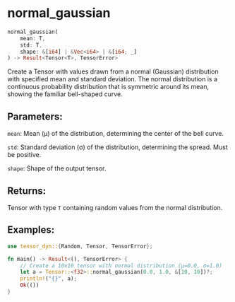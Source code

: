 # normal_gaussian
```rust
normal_gaussian(
    mean: T,
    std: T,
    shape: &[i64] | &Vec<i64> | &[i64; _]
) -> Result<Tensor<T>, TensorError>
```
Create a Tensor with values drawn from a normal (Gaussian) distribution with specified mean and standard deviation. The normal distribution is a continuous probability distribution that is symmetric around its mean, showing the familiar bell-shaped curve.

## Parameters:
`mean`: Mean (μ) of the distribution, determining the center of the bell curve.

`std`: Standard deviation (σ) of the distribution, determining the spread. Must be positive.

`shape`: Shape of the output tensor.

## Returns:
Tensor with type `T` containing random values from the normal distribution.

## Examples:
```rust
use tensor_dyn::{Random, Tensor, TensorError};

fn main() -> Result<(), TensorError> {
    // Create a 10x10 tensor with normal distribution (μ=0.0, σ=1.0)
    let a = Tensor::<f32>::normal_gaussian(0.0, 1.0, &[10, 10])?;
    println!("{}", a);
    Ok(())
}
```